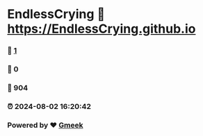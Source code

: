 # EndlessCrying :link: https://EndlessCrying.github.io 
### :page_facing_up: [1](https://EndlessCrying.github.io/tag.html) 
### :speech_balloon: 0 
### :hibiscus: 904 
### :alarm_clock: 2024-08-02 16:20:42 
### Powered by :heart: [Gmeek](https://github.com/Meekdai/Gmeek)
